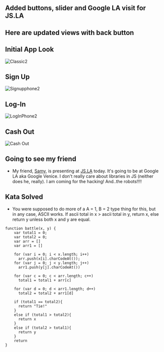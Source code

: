 ## Added buttons, slider and Google LA visit for JS.LA

## Here are updated views with back button

## Initial App Look

![Classic2](/images/product/iPhone_classic.png)

## Sign Up

![Signupphone2](/images/product/iPhone6_signup_final2.png)

## Log-In

![LogInPhone2](/images/product/iPhone6_signinexistinguser2.png)

## Cash Out

![Cash Out](/images/product/iPhone6_cashout2.png)

## Going to see my friend

- My friend, [Samy](https://github.com/samyk), is presenting at [JS.LA](http://js.la/) today.
  It's going to be at Google LA aka Google Venice.
  I don't really care about libraries in JS (neither does he, really). I am coming for the hacking!
  And..the robots!!!! 
  
## Kata Solved

- You were supposed to do more of a A = 1, B = 2 
  type thing for this, but in any case, ASCII works.
  If ascii total in x > ascii total in y, return x,
  else return y unless both x and y are equal.

```
function battle(x, y) {
    var total1 = 0;
    var total2 = 0;
    var arr = []
    var arr1 = []
    
    for (var i = 0; i < x.length; i++)
      arr.push(x[i].charCodeAt());
    for (var j = 0; j < y.length; j++)
      arr1.push(y[j].charCodeAt())
      
    for (var c = 0; c < arr.length; c++)
      total1 = total1 + arr[c]
    
    for (var d = 0; d < arr1.length; d++)
      total2 = total2 + arr1[d]
      
    if (total1 == total2){
      return "Tie!"
    }
    else if (total1 > total2){
      return x
    }
    else if (total2 > total1){
      return y
    }
    return
}
```

